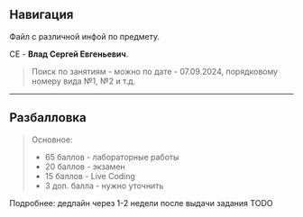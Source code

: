 ## Навигация

Файл с различной инфой по предмету.

СЕ - **Влад Сергей Евгеньевич**.

>Поиск по занятиям - можно по дате - 07.09.2024, порядковому номеру вида №1, №2 и т.д.

---
## Разбалловка

>Основное:
> - 65 баллов - лабораторные работы
> - 20 баллов - экзамен
> - 15 баллов - Live Coding
> - 3 доп. балла - нужно уточнить

Подробнее:
дедлайн через 1-2 недели после выдачи задания
TODO